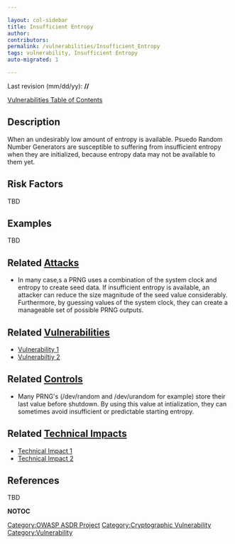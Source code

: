 ```yaml
---

layout: col-sidebar
title: Insufficient Entropy
author: 
contributors: 
permalink: /vulnerabilities/Insufficient_Entropy
tags: vulnerability, Insufficient Entropy
auto-migrated: 1

---
```


Last revision (mm/dd/yy): **//**

[Vulnerabilities Table of Contents](ASDR_TOC_Vulnerabilities "wikilink")

## Description

When an undesirably low amount of entropy is available. Psuedo Random
Number Generators are susceptible to suffering from insufficient entropy
when they are initialized, because entropy data may not be available to
them yet.

## Risk Factors

TBD

## Examples

TBD

## Related [Attacks](Attacks "wikilink")

  - In many case,s a PRNG uses a combination of the system clock and
    entropy to create seed data. If insufficient entropy is available,
    an attacker can reduce the size magnitude of the seed value
    considerably. Furthermore, by guessing values of the system clock,
    they can create a manageable set of possible PRNG outputs.

## Related [Vulnerabilities](Vulnerabilities "wikilink")

  - [Vulnerability 1](Vulnerability_1 "wikilink")
  - [Vulnerabiltiy 2](Vulnerabiltiy_2 "wikilink")

## Related [Controls](Controls "wikilink")

  - Many PRNG's (/dev/random and /dev/urandom for example) store their
    last value before shutdown. By using this value at intialization,
    they can sometimes avoid insufficient or predictable starting
    entropy.

## Related [Technical Impacts](Technical_Impacts "wikilink")

  - [Technical Impact 1](Technical_Impact_1 "wikilink")
  - [Technical Impact 2](Technical_Impact_2 "wikilink")

## References

TBD

__NOTOC__

[Category:OWASP ASDR Project](Category:OWASP_ASDR_Project "wikilink")
[Category:Cryptographic
Vulnerability](Category:Cryptographic_Vulnerability "wikilink")
[Category:Vulnerability](Category:Vulnerability "wikilink")